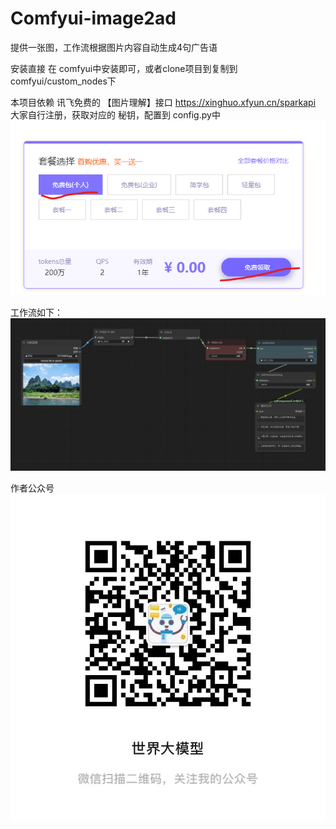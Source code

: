 # Comfyui-image2ad
提供一张图，工作流根据图片内容自动生成4句广告语

安装直接 在 comfyui中安装即可，或者clone项目到复制到comfyui/custom_nodes下

本项目依赖 讯飞免费的 【图片理解】接口
https://xinghuo.xfyun.cn/sparkapi
大家自行注册，获取对应的 秘钥，配置到 config.py中
![imge text](kd.png)

工作流如下：
![imge text](flow.png)

作者公众号
![imge text](img/微信图片_20240524180648.jpg)
